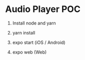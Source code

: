 # Audio Player POC

1. Install node and yarn

2. yarn install

3. expo start (iOS / Android)

4. expo web (Web)

